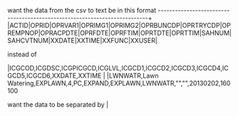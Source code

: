want the data from the csv to text be in this format
--------------------------------------------------------------------------+
|ACTID|OPRID|OPRVAR1|OPRIMG1|OPRIMG2|OPRBUNCDP|OPRTRYCDP|OPREMPNOP|OPRACPDTE|OPRFDTE|OPRFTIM|OPRTDTE|OPRTTIM|SAHNUM|SAHCVTNUM|XXDATE|XXTIME|XXFUNC|XXUSER|

instead of 

|ICGCOD,ICGDSC,ICGPICGCD,ICGLVL,ICGCD1,ICGCD2,ICGCD3,ICGCD4,ICGCD5,ICGCD6,XXDATE,XXTIME               |
|LWNWATR,Lawn Watering,EXPLAWN,4,PC,EXPAND,EXPLAWN,LWNWATR,"","",20130202,160100     

want the data to be separated by |
